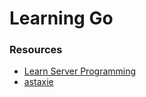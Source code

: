 # Learning Go

### Resources
* [Learn Server Programming](https://github.com/golang/go/wiki/LearnServerProgramming)
* [astaxie](https://astaxie.gitbooks.io/build-web-application-with-golang/content/en/01.3.html)
